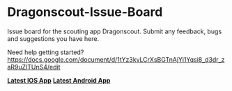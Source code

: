 # Dragonscout-Issue-Board
Issue board for the scouting app Dragonscout. Submit any feedback, bugs and suggestions you have here.

Need help getting started? https://docs.google.com/document/d/1tYz3kvLCrXsBGTnAjYi1Yqsi8_d3dr_zaR9uZlTUnS4/edit

**[Latest IOS App](https://apps.apple.com/tr/app/dragonscout/id6579583259)**
**[Latest Android App](https://github.com/ARC6014/DragonScout-Issue-Board/releases/latest)**
